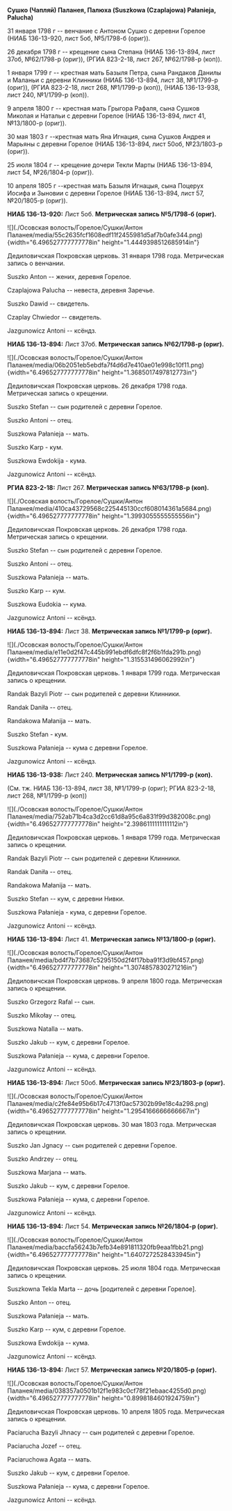 **Сушко (Чапляй) Паланея, Палюха (Suszkowa (Czaplajowa) Pałanieja,
Palucha)**

31 января 1798 г -- венчание с Антоном Сушко с деревни Горелое (НИАБ
136-13-920, лист 5об, №5/1798-б (ориг)).

26 декабря 1798 г -- крещение сына Степана (НИАБ 136-13-894, лист 37об,
№62/1798-р (ориг)), (РГИА 823-2-18, лист 267, №62/1798-р (коп)).

1 января 1799 г -- крестная мать Базыля Петра, сына Рандаков Данилы и
Маланьи с деревни Клинники (НИАБ 136-13-894, лист 38, №1/1799-р (ориг)),
(РГИА 823-2-18, лист 268, №1/1799-р (коп)), (НИАБ 136-13-938, лист 240,
№1/1799-р (коп)).

9 апреля 1800 г -- крестная мать Грыгора Рафаля, сына Сушков Миколая и
Натальи с деревни Горелое (НИАБ 136-13-894, лист 41, №13/1800-р (ориг)).

30 мая 1803 г --крестная мать Яна Игнация, сына Сушков Андрея и Марьяны
с деревни Горелое (НИАБ 136-13-894, лист 50об, №23/1803-р (ориг)).

25 июля 1804 г -- крещение дочери Текли Марты (НИАБ 136-13-894, лист 54,
№26/1804-р (ориг)).

10 апреля 1805 г --крестная мать Базыля Игнацыя, сына Поцерух Иосифа и
Зыновии с деревни Горелое (НИАБ 136-13-894, лист 57, №20/1805-р (ориг)).

**НИАБ 136-13-920:** Лист 5об. **Метрическая запись №5/1798-б (ориг).**

![](./Осовская волость/Горелое/Сушки/Антон Паланея/media/55c2635fcf1608edf11f2455981d5af7b0afe344.png){width="6.496527777777778in"
height="1.4449398512685914in"}

Дедиловичская Покровская церковь. 31 января 1798 года. Метрическая
запись о венчании.

Suszko Anton -- жених, деревня Горелое.

Czaplajowa Palucha -- невеста, деревня Заречье.

Suszko Dawid -- свидетель.

Czaplay Chwiedor -- свидетель.

Jazgunowicz Antoni -- ксёндз.

**НИАБ 136-13-894:** Лист 37об. **Метрическая запись №62/1798-р
(ориг).**

![](./Осовская волость/Горелое/Сушки/Антон Паланея/media/06b2051eb5ebdfa7f4d6d7e410ae01e998c10f11.png){width="6.496527777777778in"
height="1.3685017497812773in"}

Дедиловичская Покровская церковь. 26 декабря 1798 года. Метрическая
запись о крещении.

Suszko Stefan -- сын родителей с деревни Горелое.

Suszko Antoni -- отец.

Suszkowa Pałanieja -- мать.

Suszko Karp - кум.

Suszkowa Ewdokija - кума.

Jazgunowicz Antoni -- ксёндз.

**РГИА 823-2-18:** Лист 267. **Метрическая запись №63/1798-р (коп).**

![](./Осовская волость/Горелое/Сушки/Антон Паланея/media/410ca43729568c225445130ccf608014361a5684.png){width="6.496527777777778in"
height="1.3993055555555556in"}

Дедиловичская Покровская церковь. 26 декабря 1798 года. Метрическая
запись о крещении.

Suszko Stefan -- сын родителей с деревни Горелое.

Suszko Antoni -- отец.

Suszkowa Pałanieja -- мать.

Suszko Karp -- кум.

Suszkowa Eudokia -- кума.

Jazgunowicz Antoni -- ксёндз.

**НИАБ 136-13-894:** Лист 38. **Метрическая запись №1/1799-р (ориг).**

![](./Осовская волость/Горелое/Сушки/Антон Паланея/media/e11e0d2f47c445b991ebdf6dfc8f2f6b1fda291b.png){width="6.496527777777778in"
height="1.315531496062992in"}

Дедиловичская Покровская церковь. 1 января 1799 года. Метрическая запись
о крещении.

Randak Bazyli Piotr -- сын родителей с деревни Клинники.

Randak Daniła -- отец.

Randakowa Małanija -- мать.

Suszko Stefan - кум.

Suszkowa Pałanieja -- кума с деревни Горелое.

Jazgunowicz Antoni -- ксёндз.

**НИАБ 136-13-938:** Лист 240. **Метрическая запись №1/1799-р (коп).**

(См. тж. НИАБ 136-13-894, лист 38, №1/1799-р (ориг); РГИА 823-2-18, лист
268, №1/1799-р (коп))

![](./Осовская волость/Горелое/Сушки/Антон Паланея/media/752ab71b4ca3d2cc61d8a95c6a831f99d382008c.png){width="6.496527777777778in"
height="2.3986111111111112in"}

Дедиловичская Покровская церковь. 1 января 1799 года. Метрическая запись
о крещении.

Randak Bazyli Piotr -- сын родителей с деревни Клинники.

Randak Daniła -- отец.

Randakowa Małanija -- мать.

Suszko Stefan -- кум, с деревни Нивки.

Suszkowa Pałanieja - кума, с деревни Горелое.

Jazgunowicz Antoni -- ксёндз.

**НИАБ 136-13-894:** Лист 41. **Метрическая запись №13/1800-р (ориг).**

![](./Осовская волость/Горелое/Сушки/Антон Паланея/media/bd4f7b73687c5295150d2f4f17bba91f3d9bf457.png){width="6.496527777777778in"
height="1.3074857830271216in"}

Дедиловичская Покровская церковь. 9 апреля 1800 года. Метрическая запись
о крещении.

Suszko Grzegorz Rafal -- сын.

Suszko Mikołay -- отец.

Suszkowa Natalla -- мать.

Suszko Jakub -- кум, с деревни Горелое.

Suszkowa Pałanieja -- кума, с деревни Горелое.

Jazgunowicz Antoni -- ксёндз.

**НИАБ 136-13-894:** Лист 50об. **Метрическая запись №23/1803-р
(ориг).**

![](./Осовская волость/Горелое/Сушки/Антон Паланея/media/c2fe84e95b6b17c4713f0ac57302b99e18c4a298.png){width="6.496527777777778in"
height="1.2954166666666667in"}

Дедиловичская Покровская церковь. 30 мая 1803 года. Метрическая запись о
крещении.

Suszko Jan Jgnacy -- сын родителей с деревни Горелое.

Suszko Andrzey -- отец.

Suszkowa Marjana -- мать.

Suszko Jakub -- кум, с деревни Горелое.

Suszkowa Pałanieja -- кума, с деревни Горелое.

Jazgunowicz Antoni -- ксёндз.

**НИАБ 136-13-894:** Лист 54. **Метрическая запись №26/1804-р (ориг).**

![](./Осовская волость/Горелое/Сушки/Антон Паланея/media/baccfa56243b7efb34e891811320fb9eaa1fbb21.png){width="6.496527777777778in"
height="1.6407272528433945in"}

Дедиловичская Покровская церковь. 25 июля 1804 года. Метрическая запись
о крещении.

Suszkowna Tekla Marta -- дочь \[родителей с деревни Горелое\].

Suszko Anton -- отец.

Suszkowa Pałanieja -- мать.

Suszko Karp -- кум, с деревни Горелое.

Suszkowa Ewdokija -- кума.

Jazgunowicz Antoni -- ксёндз.

**НИАБ 136-13-894:** Лист 57. **Метрическая запись №20/1805-р (ориг).**

![](./Осовская волость/Горелое/Сушки/Антон Паланея/media/038357a0501b12f1e983c0cf78f21ebaac4255d0.png){width="6.496527777777778in"
height="0.8998184601924759in"}

Дедиловичская Покровская церковь. 10 апреля 1805 года. Метрическая
запись о крещении.

Paciarucha Bazyli Jhnacy -- сын родителей с деревни Горелое.

Paciarucha Jozef -- отец.

Paciaruchowa Agata -- мать.

Suszko Jakub -- кум, с деревни Горелое.

Suszkowa Pałanieja -- кума, с деревни Горелое.

Jazgunowicz Antoni -- ксёндз.
